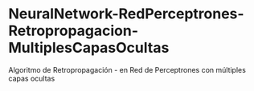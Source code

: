 # NeuralNetwork-RedPerceptrones-Retropropagacion-MultiplesCapasOcultas
Algoritmo de Retropropagación - en Red de Perceptrones con múltiples capas ocultas
